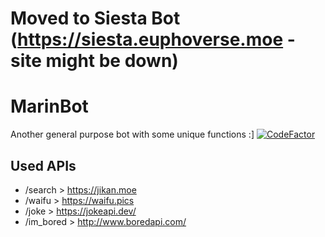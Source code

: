 # Moved to Siesta Bot (https://siesta.euphoverse.moe - site might be down)
# MarinBot
Another general purpose bot with some unique functions :]
 [![CodeFactor](https://www.codefactor.io/repository/github/justlian/marinbot/badge)](https://www.codefactor.io/repository/github/justlian/marinbot)

## Used APIs
 - /search > https://jikan.moe
 - /waifu > https://waifu.pics
 - /joke > https://jokeapi.dev/
 - /im_bored > http://www.boredapi.com/
